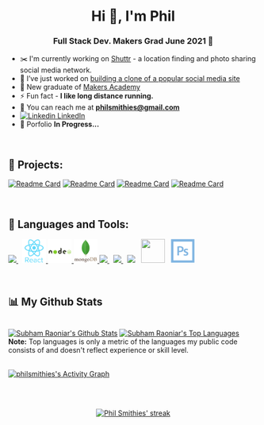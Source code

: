 <!-- <a href="#"><img width="100%" height="auto" src="https://i.imgur.com/iXuL1HG.png" height="175px"/></a> -->

<h1 align="center">Hi 👋, I'm Phil</h1>
<h3 align="center">Full Stack Dev. Makers Grad June 2021 🌱</h3>

- ✂️ I'm currently working on [Shuttr](https://github.com/philsmithies/banking-tech-test) - a location finding and photo sharing social media network. 
- 🔨 I’ve just worked on [building a clone of a popular social media site](https://github.com/philsmithies/acebook-team-smiley-face)
- 🌱 New graduate of [Makers Academy](https://makers.tech)
- ⚡ Fun fact - **I like long distance running.**
- 📧 You can reach me at **philsmithies@gmail.com**
- [![Linkedin](https://i.stack.imgur.com/gVE0j.png) LinkedIn](https://www.linkedin.com/in/phil-smithies)
- 👀 Porfolio **In Progress...**


<br/>

## 🚀 Projects:
[![Readme Card](https://github-readme-stats.vercel.app/api/pin/?username=philsmithies&repo=shuttr&theme=dark)](https://github.com/philsmithies/shuttr)
[![Readme Card](https://github-readme-stats.vercel.app/api/pin/?username=philsmithies&repo=banking-tech-test&theme=dark)](https://github.com/philsmithies/banking-tech-test)
[![Readme Card](https://github-readme-stats.vercel.app/api/pin/?username=philsmithies&repo=acebook&theme=dark)](https://github.com/philsmithies/acebook)
[![Readme Card](https://github-readme-stats.vercel.app/api/pin/?username=philsmithies&repo=etchasketch&theme=dark)](https://github.com/philsmithies/etchasketch)

<br/>

## :hammer: Languages and Tools:

<p align="left"> 
   <a style="padding-right:8px;" href="https://developer.mozilla.org/en-US/docs/Web/JavaScript" target="_blank"> <img src="https://img.icons8.com/color/48/000000/javascript.png"/> </a> 
   <a href="https://reactjs.org/" target="_blank"> <img src="https://raw.githubusercontent.com/devicons/devicon/master/icons/react/react-original-wordmark.svg" alt="react" width="48" height="48"/> </a>
    <a href="https://nodejs.org" target="_blank"> <img src="https://raw.githubusercontent.com/devicons/devicon/master/icons/nodejs/nodejs-original-wordmark.svg" alt="nodejs" width="48" height="48"/> </a>
   <a href="https://www.mongodb.com/" target="_blank"> <img src="https://raw.githubusercontent.com/devicons/devicon/master/icons/mongodb/mongodb-original-wordmark.svg" alt="mongodb" width="48" height="48"/> </a> 
    <a style="padding-right:8px;" href="https://www.w3schools.com/css/" target="_blank"> <img src="https://img.icons8.com/color/48/000000/css3.png"/> </a> 
       <a style="padding-right:8px;" href="https://www.w3.org/html/" target="_blank"> <img src="https://img.icons8.com/color/48/000000/html-5.png"/> </a> 
   <img style="padding-right:8px;" src="https://img.icons8.com/color/48/000000/ruby-programming-language.png"/>
   <img style="padding-right:8px;" src="https://cdn.icon-icons.com/icons2/2415/PNG/512/postgresql_original_logo_icon_146391.png" width="48" height="48"/>
    <a href="https://www.photoshop.com/en" target="_blank"> <img src="https://raw.githubusercontent.com/devicons/devicon/master/icons/photoshop/photoshop-line.svg" alt="photoshop" width="48" height="48"/> </a>
</p>
<br>


 ## 📊 My Github Stats

  <br/>
    <a href="https://github.com/philsmithies/github-readme-stats"><img alt="Subham Raoniar's Github Stats" src="https://github-readme-stats.vercel.app/api?username=philsmithies&show_icons=true&count_private=true&theme=react&hide_border=true&bg_color=0D1117" /></a>
  <a href="https://github.com/philsmithies/github-readme-stats"><img alt="Subham Raoniar's Top Languages" src="https://github-readme-stats.vercel.app/api/top-langs/?username=philsmithies&langs_count=8&count_private=true&layout=compact&theme=react&hide_border=true&bg_color=0D1117" /></a>
  <br/>
  <b>Note:</b> Top languages is only a metric of the languages my public code consists of and doesn't reflect experience or skill level.


<br/>
<br/>

<a href="https://github.com/philsmithies/github-readme-activity-graph"><img alt="philsmithies's Activity Graph" src="https://activity-graph.herokuapp.com/graph?username=philsmithies&bg_color=0D1117&color=5BCDEC&line=5BCDEC&point=FFFFFF&hide_border=true" /></a>

<br/>
<br/>


<p align="center">
    <a href="https://github.com/philsmithies/github-readme-streak-stats">
        <img title="🔥 Get streak stats for your profile at git.io/streak-stats" alt="Phil Smithies' streak" src="https://github-readme-streak-stats.herokuapp.com/?user=philsmithies&theme=black-ice&hide_border=true&stroke=0000&background=060A0CD0"/>
    </a>
</p>
